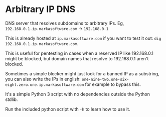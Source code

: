 # Arbitrary IP DNS

DNS server that resolves subdomains to arbitrary IPs. Eg, `192.168.0.1.ip.markasoftware.com` -> `192.168.0.1`

This is already hosted at `ip.markasoftware.com` if you want to test it out: `dig 192.168.0.1.ip.markasoftware.com`.

This is useful for pentesting in cases when a reserved IP like 192.168.0.1 might be blocked, but domain names that resolve to 192.168.0.1 aren't blocked.

Sometimes a simple blocker might just look for a banned IP as a substring, you can also write the IPs in english: `one-nine-two.one-six-eight.zero.one.ip.markasoftware.com` for example to bypass this.

It's a simple Python 3 script with no dependencies outside the Python stdlib.

Run the included python script with `-h` to learn how to use it.
